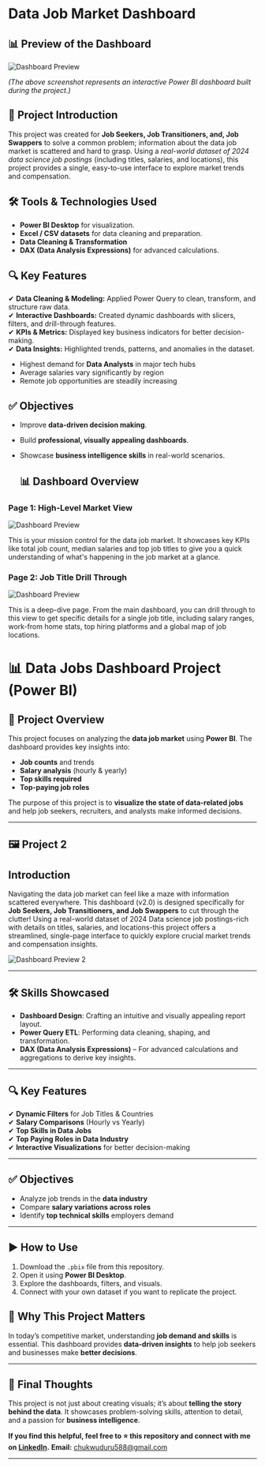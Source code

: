 
# Data Job Market Dashboard
## 📊 Preview of the Dashboard
![Dashboard Preview](images/Project%201.PNG)

*(The above screenshot represents an interactive Power BI dashboard built during the project.)*

## 📌 Project Introduction
This project was created for **Job Seekers, Job Transitioners, and, Job Swappers** to solve a common problem; information about the data job market is scattered and hard to grasp. Using a *real-world dataset of 2024 data science job postings* (including titles, salaries, and locations), this project provides a single, easy-to-use interface to explore market trends and compensation.

## 🛠 Tools & Technologies Used
- **Power BI Desktop** for visualization.
- **Excel / CSV datasets** for data cleaning and preparation.
- **Data Cleaning & Transformation**
- **DAX (Data Analysis Expressions)**  for advanced calculations.


## 🔍 Key Features
✔ **Data Cleaning & Modeling:** Applied Power Query to clean, transform, and structure raw data.  
✔ **Interactive Dashboards:** Created dynamic dashboards with slicers, filters, and drill-through features.  
✔ **KPIs & Metrics:** Displayed key business indicators for better decision-making.  
✔ **Data Insights:** Highlighted trends, patterns, and anomalies in the dataset.  
- Highest demand for **Data Analysts** in major tech hubs
- Average salaries vary significantly by region
- Remote job opportunities are steadily increasing

## ✅ Objectives
- Improve **data-driven decision making**.
- Build **professional, visually appealing dashboards**.
- Showcase **business intelligence skills** in real-world scenarios.

  ## 📊 Dashboard Overview

### Page 1: High-Level Market View

![Dashboard Preview](images/Project%201.PNG)

This is your mission control for the data job market. It showcases key KPIs like total job count, median salaries and top job titles to give you a quick understanding of what's happening in the job market at a glance.

### Page 2: Job Title Drill Through

![Dashboard Preview](images/Project%202.png)

This is a deep-dive page. From the main dashboard, you can drill through to this view to get specific details for a single job title, including salary ranges, work-from home stats, top hiring platforms and a global map of job locations.

# 📊 Data Jobs Dashboard Project (Power BI)

## 📌 Project Overview
This project focuses on analyzing the **data job market** using **Power BI**. The dashboard provides key insights into:
- **Job counts** and trends
- **Salary analysis** (hourly & yearly)
- **Top skills required**
- **Top-paying job roles**

The purpose of this project is to **visualize the state of data-related jobs** and help job seekers, recruiters, and analysts make informed decisions.

---

## 🖼 Project 2

## Introduction

Navigating the data job market can feel like a maze with information scattered everywhere. This dashboard (v2.0) is designed specifically for **Job Seekers, Job Transitioners, and Job Swappers** to cut through the clutter! Using a real-world dataset of 2024 Data science job postings-rich with details on titles, salaries, and locations-this project offers a streamlined, single-page interface to quickly explore crucial market trends and compensation insights.

![Dashboard Preview 2](images/projecttt22.0.png)

---

## 🛠 Skills Showcased
- **Dashboard Design**: Crafting an intuitive and visually appealing report layout.
- **Power Query ETL**: Performing data cleaning, shaping, and transformation. 
- **DAX (Data Analysis Expressions)** – For advanced calculations and aggregations to derive key insights.  

---

## 🔍 Key Features
✔ **Dynamic Filters** for Job Titles & Countries  
✔ **Salary Comparisons** (Hourly vs Yearly)  
✔ **Top Skills in Data Jobs**  
✔ **Top Paying Roles in Data Industry**  
✔ **Interactive Visualizations** for better decision-making  

---

## ✅ Objectives
- Analyze job trends in the **data industry**
- Compare **salary variations across roles**
- Identify **top technical skills** employers demand

---
## ▶ How to Use
1. Download the `.pbix` file from this repository.
2. Open it using **Power BI Desktop**.
3. Explore the dashboards, filters, and visuals.
4. Connect with your own dataset if you want to replicate the project.


## 🚀 Why This Project Matters
In today’s competitive market, understanding **job demand and skills** is essential. This dashboard provides **data-driven insights** to help job seekers and businesses make **better decisions**.

---


## 🙌 Final Thoughts
This project is not just about creating visuals; it’s about **telling the story behind the data**. It showcases problem-solving skills, attention to detail, and a passion for **business intelligence**.

**If you find this helpful, feel free to ⭐ this repository and connect with me on [LinkedIn](https://www.linkedin.com/in/chukwuma-duru-2896ab333?utm_source=share&utm_campaign=share_via&utm_content=profile&utm_medium=android_app).**
**Email:** chukwuduru588@gmail.com  

---


